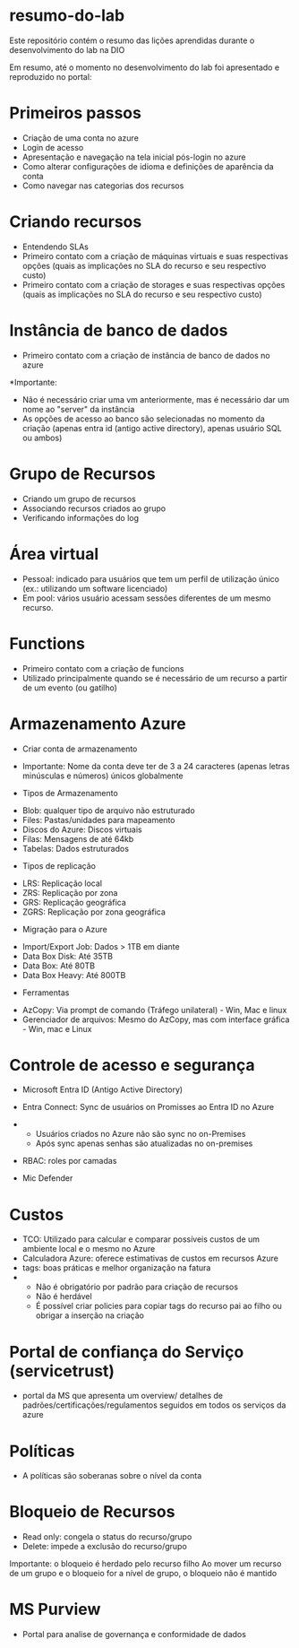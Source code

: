 # resumo-do-lab
Este repositório contém o resumo das lições aprendidas durante o desenvolvimento do lab na DIO

Em resumo, até o momento no desenvolvimento do lab foi apresentado e reproduzido no portal:

# Primeiros passos
- Criação de uma conta no azure
- Login de acesso
- Apresentação e navegação na tela inicial pós-login no azure
- Como alterar configurações de idioma e definições de aparência da conta
- Como navegar nas categorias dos recursos

# Criando recursos
- Entendendo SLAs
- Primeiro contato com a criação de máquinas virtuais e suas respectivas opções (quais as implicações no SLA do recurso e seu respectivo custo)
- Primeiro contato com a criação de storages e suas respectivas opções (quais as implicações no SLA do recurso e seu respectivo custo)

# Instância de banco de dados
- Primeiro contato com a criação de instância de banco de dados no azure

*Importante:

- Não é necessário criar uma vm anteriormente, mas é necessário dar um nome ao "server" da instância
- As opções de acesso ao banco são selecionadas no momento da criação (apenas entra id (antigo active directory), apenas usuário SQL ou ambos)

# Grupo de Recursos
- Criando um grupo de recursos
- Associando recursos criados ao grupo
- Verificando informações do log

# Área virtual
- Pessoal: indicado para usuários que tem um perfil de utilização único (ex.: utilizando um software licenciado)
- Em pool: vários usuário acessam sessões diferentes de um mesmo recurso.

# Functions
- Primeiro contato com a criação de funcions
- Utilizado principalmente quando se é necessário de um recurso a partir de um evento (ou gatilho)

# Armazenamento Azure
- Criar conta de armazenamento
* Importante: Nome da conta deve ter de 3 a 24 caracteres (apenas letras minúsculas e números) únicos globalmente

* Tipos de Armazenamento
- Blob: qualquer tipo de arquivo não estruturado
- Files: Pastas/unidades para mapeamento
- Discos do Azure: Discos virtuais
- Filas: Mensagens de até 64kb
- Tabelas: Dados estruturados

* Tipos de replicação
- LRS: Replicação local
- ZRS: Replicação por zona
- GRS: Replicação geográfica
- ZGRS: Replicação por zona geográfica

* Migração para o Azure
- Import/Export Job: Dados > 1TB em diante
- Data Box Disk: Até 35TB
- Data Box: Até 80TB
- Data Box Heavy: Até 800TB

* Ferramentas 
- AzCopy: Via prompt de comando (Tráfego unilateral) - Win, Mac e linux
- Gerenciador de arquivos: Mesmo do AzCopy, mas com interface gráfica - Win, mac e Linux

# Controle de acesso e segurança
- Microsoft Entra ID (Antigo Active Directory)
- Entra Connect: Sync de usuários on Promisses ao Entra ID no Azure
- - Usuários criados no Azure não são sync no on-Premises
  - Após sync apenas senhas são atualizadas no on-premises
    
- RBAC: roles por camadas
- Mic Defender

# Custos
- TCO: Utilizado para calcular e comparar possíveis custos de um ambiente local e o mesmo no Azure
- Calculadora Azure: oferece estimativas de custos em recursos Azure
- tags: boas práticas e melhor organização na fatura
- - Não é obrigatório por padrão para criação de recursos
  - Não é herdável
  - É possível criar policies para copiar tags do recurso pai ao filho ou obrigar a inserção na criação
 
# Portal de confiança do Serviço (servicetrust)
- portal da MS que apresenta um overview/ detalhes de padrões/certificações/regulamentos seguidos em todos os serviços da azure

# Políticas
- A políticas são soberanas sobre o nível da conta

# Bloqueio de Recursos
- Read only: congela o status do recurso/grupo
- Delete: impede a exclusão do recurso/grupo

Importante: o bloqueio é herdado pelo recurso filho
Ao mover um recurso de um grupo e o bloqueio for a nível de grupo, o bloqueio não é mantido

# MS Purview
- Portal para analise de governança e conformidade de dados  
